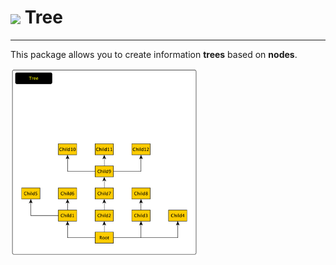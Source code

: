 <h1> <img src="https://img.icons8.com/external-flatart-icons-lineal-color-flatarticons/344/external-tree-autumn-flatart-icons-lineal-color-flatarticons-3.png" width="50px" align="center"> Tree</h1>

<hr>

This package allows you to create information **trees** based on **nodes**.

<img src="./img/tree_01.png" width="300px">
